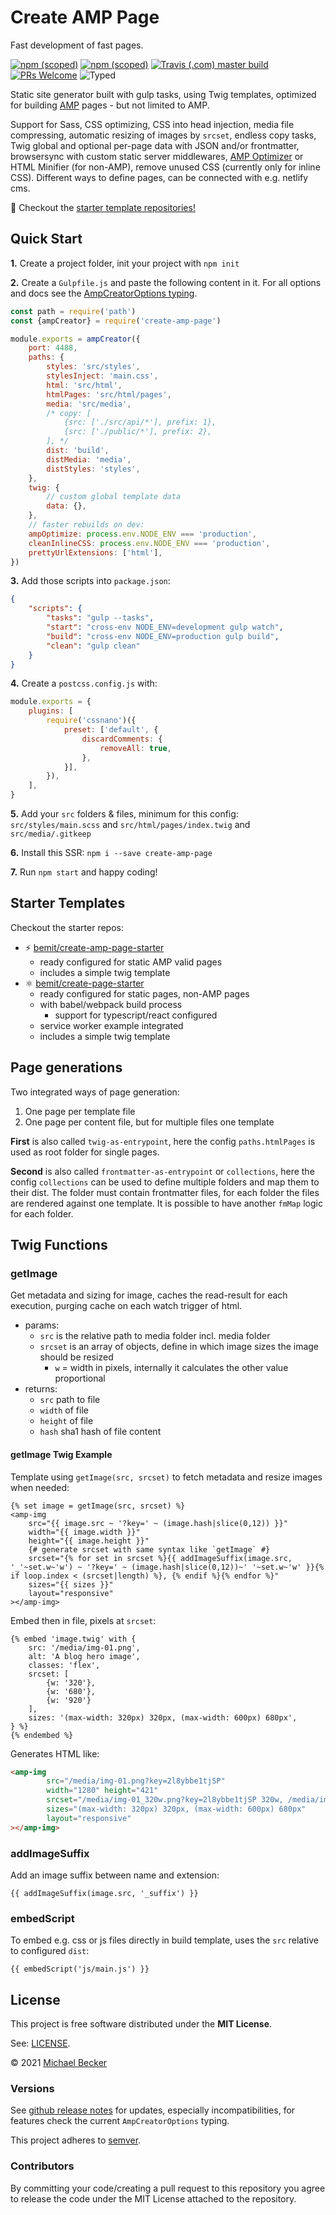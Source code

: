 # Create AMP Page

Fast development of fast pages.

[![npm (scoped)](https://img.shields.io/npm/v/create-amp-page?style=flat-square)](https://www.npmjs.com/package/create-amp-page)
[![npm (scoped)](https://img.shields.io/npm/dm/create-amp-page.svg?style=flat-square)](https://npmcharts.com/compare/create-amp-page?interval=30)
[![Travis (.com) master build](https://img.shields.io/travis/com/bemit/create-amp-page/master?style=flat-square)](https://travis-ci.com/bemit/create-amp-page)
[![PRs Welcome](https://img.shields.io/badge/PRs-welcome-brightgreen.svg?style=flat-square)](http://makeapullrequest.com)
![Typed](https://flat.badgen.net/badge/icon/Typed?icon=typescript&label&labelColor=blue&color=555555)

Static site generator built with gulp tasks, using Twig templates, optimized for building [AMP](https://amp.dev) pages - but not limited to AMP.

Support for Sass, CSS optimizing, CSS into head injection, media file compressing, automatic resizing of images by `srcset`, endless copy tasks, Twig global and optional per-page data with JSON and/or frontmatter, browsersync with custom static server middlewares, [AMP Optimizer](https://amp.dev/documentation/guides-and-tutorials/optimize-and-measure/amp-optimizer-guide/) or HTML Minifier (for non-AMP), remove unused CSS (currently only for inline CSS). Different ways to define pages, can be connected with e.g. netlify cms.

🚀 Checkout the [starter template repositories!](#starter-templates)

## Quick Start

**1.** Create a project folder, init your project with `npm init`

**2.** Create a `Gulpfile.js` and paste the following content in it. For all options and docs see the [AmpCreatorOptions typing](https://github.com/bemit/create-amp-page/blob/master/src/AmpCreatorOptions.d.ts).

```js
const path = require('path')
const {ampCreator} = require('create-amp-page')

module.exports = ampCreator({
    port: 4488,
    paths: {
        styles: 'src/styles',
        stylesInject: 'main.css',
        html: 'src/html',
        htmlPages: 'src/html/pages',
        media: 'src/media',
        /* copy: [
            {src: ['./src/api/*'], prefix: 1},
            {src: ['./public/*'], prefix: 2},
        ], */
        dist: 'build',
        distMedia: 'media',
        distStyles: 'styles',
    },
    twig: {
        // custom global template data
        data: {},
    },
    // faster rebuilds on dev:
    ampOptimize: process.env.NODE_ENV === 'production',
    cleanInlineCSS: process.env.NODE_ENV === 'production',
    prettyUrlExtensions: ['html'],
})
```

**3.** Add those scripts into `package.json`:

```json
{
    "scripts": {
        "tasks": "gulp --tasks",
        "start": "cross-env NODE_ENV=development gulp watch",
        "build": "cross-env NODE_ENV=production gulp build",
        "clean": "gulp clean"
    }
}
```

**4.** Create a `postcss.config.js` with:

```js
module.exports = {
    plugins: [
        require('cssnano')({
            preset: ['default', {
                discardComments: {
                    removeAll: true,
                },
            }],
        }),
    ],
}
```

**5.** Add your `src` folders & files, minimum for this config: `src/styles/main.scss` and `src/html/pages/index.twig` and `src/media/.gitkeep`

**6.** Install this SSR: `npm i --save create-amp-page`

**7.** Run `npm start` and happy coding!

## Starter Templates

Checkout the starter repos:

- ⚡ [bemit/create-amp-page-starter](https://github.com/bemit/create-amp-page-starter)
    - ready configured for static AMP valid pages
    - includes a simple twig template
- ⚛️ [bemit/create-page-starter](https://github.com/bemit/create-page-starter)
    - ready configured for static pages, non-AMP pages
    - with babel/webpack build process
      - support for typescript/react configured
    - service worker example integrated
    - includes a simple twig template

## Page generations

Two integrated ways of page generation:

1. One page per template file
2. One page per content file, but for multiple files one template

**First** is also called `twig-as-entrypoint`, here the config `paths.htmlPages` is used as root folder for single pages.

**Second** is also called `frontmatter-as-entrypoint` or `collections`, here the config `collections` can be used to define multiple folders and map them to their dist. The folder must contain frontmatter files, for each folder the files are rendered against one template. It is possible to have another `fmMap` logic for each folder.

## Twig Functions

### getImage

Get metadata and sizing for image, caches the read-result for each execution, purging cache on each watch trigger of html.

- params:
    - `src` is the relative path to media folder incl. media folder
    - `srcset` is an array of objects, define in which image sizes the image should be resized
        - `w` = width in pixels, internally it calculates the other value proportional
- returns:
    - `src` path to file
    - `width` of file
    - `height` of file
    - `hash` sha1 hash of file content

#### getImage Twig Example

Template using `getImage(src, srcset)` to fetch metadata and resize images when needed:

```twig
{% set image = getImage(src, srcset) %}
<amp-img
    src="{{ image.src ~ '?key=' ~ (image.hash|slice(0,12)) }}"
    width="{{ image.width }}"
    height="{{ image.height }}"
    {# generate srcset with same syntax like `getImage` #}
    srcset="{% for set in srcset %}{{ addImageSuffix(image.src, '_'~set.w~'w') ~ '?key=' ~ (image.hash|slice(0,12))~' '~set.w~'w' }}{% if loop.index < (srcset|length) %}, {% endif %}{% endfor %}"
    sizes="{{ sizes }}"
    layout="responsive"
></amp-img>
```

Embed then in file, pixels at `srcset`:

```twig
{% embed 'image.twig' with {
    src: '/media/img-01.png',
    alt: 'A blog hero image',
    classes: 'flex',
    srcset: [
        {w: '320'},
        {w: '680'},
        {w: '920'}
    ],
    sizes: '(max-width: 320px) 320px, (max-width: 600px) 680px',
} %}
{% endembed %}
```

Generates HTML like:

```html
<amp-img
        src="/media/img-01.png?key=2l8ybbe1tjSP"
        width="1280" height="421"
        srcset="/media/img-01_320w.png?key=2l8ybbe1tjSP 320w, /media/img-01_680w.png?key=2l8ybbe1tjSP 680w, /media/img-01_920w.png?key=2l8ybbe1tjSP 920w"
        sizes="(max-width: 320px) 320px, (max-width: 600px) 680px"
        layout="responsive"
></amp-img>
```

### addImageSuffix

Add an image suffix between name and extension:

```twig
{{ addImageSuffix(image.src, '_suffix') }}
```

### embedScript

To embed e.g. css or js files directly in build template, uses the `src` relative to configured `dist`:

```twig
{{ embedScript('js/main.js') }}
```

## License

This project is free software distributed under the **MIT License**.

See: [LICENSE](LICENSE).

© 2021 [Michael Becker](https://mlbr.xyz)

### Versions

See [github release notes](https://github.com/ui-schema/ui-schema/releases) for updates, especially incompatibilities, for features check the current `AmpCreatorOptions` typing.

This project adheres to [semver](https://semver.org/).

### Contributors

By committing your code/creating a pull request to this repository you agree to release the code under the MIT License attached to the repository.
